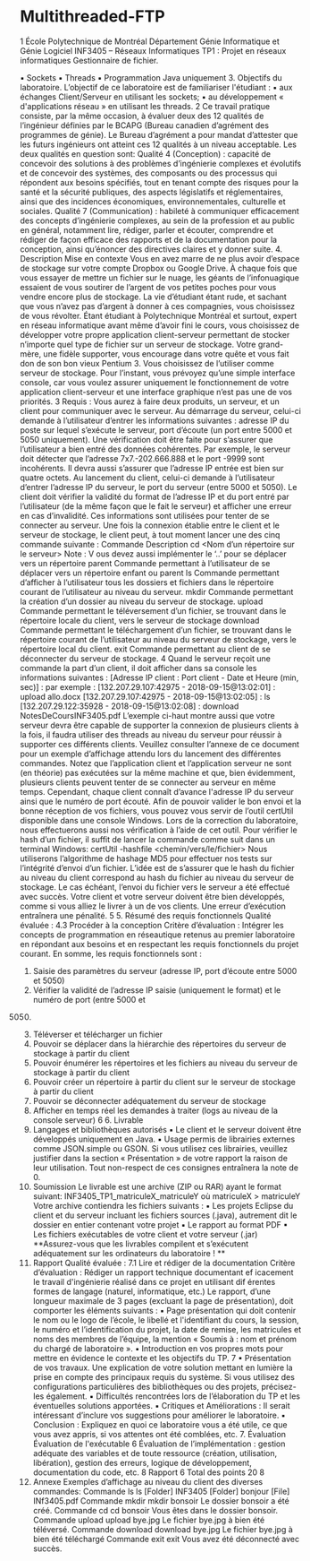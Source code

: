 # Multithreaded-FTP

1
École Polytechnique de Montréal
Département Génie Informatique et Génie Logiciel
INF3405 – Réseaux Informatiques
TP1 : Projet en réseaux informatiques
Gestionnaire de fichier.


▪ Sockets
▪ Threads
▪ Programmation Java uniquement
3.​ ​Objectifs du laboratoire.
L’objectif de ce laboratoire est de familiariser l'étudiant :
▪ aux échanges Client/Serveur en utilisant les sockets;
▪ au développement « d'applications réseau » en utilisant les threads.
2
Ce travail pratique consiste, par la même occasion, à évaluer deux des 12 qualités de l’ingénieur définies
par le BCAPG (Bureau canadien d’agrément des programmes de génie). Le Bureau d’agrément a pour
mandat d’attester que les futurs ingénieurs ont atteint ces 12 qualités à un niveau acceptable. Les deux
qualités en question sont:
Qualité 4 (Conception) : capacité de concevoir des solutions à des problèmes d’ingénierie complexes et
évolutifs et de concevoir des systèmes, des composants ou des processus qui répondent aux besoins
spécifiés, tout en tenant compte des risques pour la santé et la sécurité publiques, des aspects législatifs et
réglementaires, ainsi que des incidences économiques, environnementales, culturelle et sociales.
Qualité 7 (Communication) : habileté à communiquer efficacement des concepts d’ingénierie
complexes, au sein de la profession et au public en général, notamment lire, rédiger, parler et écouter,
comprendre et rédiger de façon efficace des rapports et de la documentation pour la conception, ainsi
qu’énoncer des directives claires et y donner suite.
4. Description
Mise en contexte
Vous en avez marre de ne plus avoir d’espace de stockage sur votre compte Dropbox ou Google Drive.
À chaque fois que vous essayer de mettre un fichier sur le nuage, les géants de l’infonuagique essaient de
vous soutirer de l’argent de vos petites poches pour vous vendre encore plus de stockage. La vie d’étudiant
étant rude, et sachant que vous n’avez pas d’argent à donner à ces compagnies, vous choisissez de vous
révolter. Étant étudiant à Polytechnique Montréal et surtout, expert en réseau informatique avant même
d’avoir fini le cours, vous choisissez de développer votre propre application client-serveur permettant de
stocker n’importe quel type de fichier sur un serveur de stockage. Votre grand-mère, une fidèle supporter,
vous encourage dans votre quête et vous fait don de son bon vieux Pentium 3. Vous choisissez de l’utiliser
comme serveur de stockage.
Pour l’instant, vous prévoyez qu’une simple interface console​, car vous voulez assurer uniquement le
fonctionnement de votre application client-serveur et une interface graphique n’est pas une de vos priorités.
3
Requis :
Vous aurez à faire deux produits, un serveur, et un client pour communiquer avec le serveur.
Au démarrage du serveur, celui-ci demande à l’utilisateur d’entrer les informations suivantes : adresse IP
du poste sur lequel s’exécute le serveur, port d’écoute (un port entre 5000 et 5050 uniquement​). Une
vérification doit être faite pour s’assurer que l’utilisateur a bien entré des données cohérentes. Par exemple,
le serveur doit détecter que l’adresse 7x7.-202.666.888 et le port -9999 sont incohérents. Il devra aussi
s’assurer que l’adresse IP entrée est bien sur quatre octets.
Au lancement du client, celui-ci demande à l’utilisateur d’entrer l’adresse IP du serveur, le port du
serveur (entre 5000 et 5050​). Le client doit vérifier la validité du format de l’adresse IP et du port entré par
l’utilisateur (de la même façon que le fait le serveur) et afficher une erreur en cas d’invalidité. Ces
informations sont utilisées pour tenter de se connecter au serveur. Une fois la connexion établie entre le
client et le serveur de stockage, le client peut, à tout moment​ lancer une des cinq commande suivante :
Commande Description
cd​ <Nom d’un répertoire sur le serveur>
Note : V​ ous devez aussi implémenter le ‘..’ pour se déplacer vers un
répertoire parent
Commande permettant à l’utilisateur de se déplacer
vers un répertoire enfant ou parent
ls Commande permettant d’afficher à l’utilisateur tous
les dossiers et fichiers dans le répertoire courant de
l’utilisateur au niveau du serveur.
mkdir <Nom du nouveau dossier> Commande permettant la création d’un dossier au
niveau du serveur de stockage.
upload <Nom du fichier> Commande permettant le téléversement d’un
fichier, se trouvant dans le répertoire locale du
client, vers le serveur de stockage
download <Nom du fichier> Commande permettant le téléchargement d’un
fichier, se trouvant dans le répertoire courant de
l’utilisateur au niveau du serveur de stockage, vers
le répertoire local du client.
exit Commande permettant au client de se déconnecter
du serveur de stockage.
4
Quand le serveur reçoit une commande la part d’un client, il doit afficher dans sa console les
informations suivantes : [Adresse IP client : Port client - Date et Heure (min, sec)] : <Commande> par
exemple :
[132.207.29.107​:42975​ - 2018-09-15@13:02:01] : upload allo.docx
[132.207.29.107​:42975​ - 2018-09-15@13:02:05] : ls
[132.207.29.122​:35928​ - 2018-09-15@13:02:08] : download NotesDeCoursINF3405.pdf
L’exemple ci-haut montre aussi que votre serveur devra être capable de supporter la connexion de
plusieurs clients à la fois, il faudra utiliser des threads au niveau du serveur pour réussir à supporter ces
différents clients.
Veuillez consulter l’annexe de ce document pour un exemple d’affichage attendu lors du lancement des
différentes commandes.
Notez que l’application client et l’application serveur ne sont (en théorie) pas exécutées sur la même
machine et que, bien évidemment, plusieurs clients peuvent tenter de se connecter au serveur en même
temps. Cependant, chaque client connaît d’avance l'adresse IP du serveur ainsi que le numéro de port
écouté.
Afin de pouvoir valider le bon envoi et la bonne réception de vos fichiers, vous pouvez vous servir de
l’outil certUtil disponible dans une console Windows. Lors de la correction du laboratoire, nous
effectuerons aussi nos vérification à l’aide de cet outil. Pour vérifier le hash d’un fichier, il suffit de lancer la
commande comme suit dans un terminal Windows:
certUtil -hashfile <chemin/vers/le/fichier> <algorithme de hashage>
Nous utiliserons l’algorithme de hashage MD5 pour effectuer nos tests sur l’intégrité d’envoi d’un
fichier. L’idée est de s’assurer que le hash du fichier au niveau du client correspond au hash du fichier au
niveau du serveur de stockage. Le cas échéant, l’envoi du fichier vers le serveur a été effectué avec succès.
Votre client et votre serveur doivent être bien développés, comme si vous alliez le livrer à un de vos
clients. Une erreur d’exécution entraînera une pénalité.
5
5.​ ​Résumé des requis fonctionnels
Qualité évaluée :
4.3 Procéder à la conception
Critère d’évaluation ​: Intégrer les concepts de programmation en réseautique retenus au premier
laboratoire en répondant aux besoins et en respectant les requis fonctionnels du projet courant.
En somme, les requis fonctionnels sont :
1. Saisie des paramètres du serveur (adresse IP, port d’écoute entre 5000 et 5050)
2. Vérifier la validité de l’adresse IP saisie (uniquement le format) et le numéro de port (entre 5000 et
5050)
3. Téléverser et télécharger un fichier
4. Pouvoir se déplacer dans la hiérarchie des répertoires du serveur de stockage à partir du client
5. Pouvoir énumérer les répertoires et les fichiers au niveau du serveur de stockage à partir du client
6. Pouvoir créer un répertoire à partir du client sur le serveur de stockage à partir du client
7. Pouvoir se déconnecter adéquatement du serveur de stockage
8. Afficher en temps réel les demandes à traiter (logs au niveau de la console serveur)
6
6.​ ​Livrable
1. Langages et bibliothèques autorisés
▪ Le client et le serveur doivent être développés uniquement en Java.
▪ Usage permis de librairies externes comme JSON.simple ou GSON. Si vous utilisez ces librairies,
veuillez justifier dans la section « Présentation » de votre rapport la raison de leur utilisation.
Tout non-respect de ces consignes entraînera la note de 0.
2. Soumission
Le livrable est une archive (ZIP ou RAR) ayant le format suivant:
INF3405_TP1_matriculeX_matriculeY où matriculeX > matriculeY
Votre archive contiendra les fichiers suivants :
▪ Les projets Eclipse du client et du serveur incluant les fichiers sources (.java), autrement dit le
dossier en entier contenant votre projet
▪ Le rapport au format PDF
▪ Les fichiers exécutables de votre client et votre serveur (.jar)
**Assurez-vous que les livrables compilent et s’exécutent
adéquatement sur les ordinateurs du laboratoire ! **
3. Rapport
Qualité évaluée :
7.1 Lire et rédiger de la documentation
Critère d’évaluation : Rédiger un rapport technique documentant ef icacement le travail d'ingénierie réalisé
dans ce projet en utilisant dif érentes formes de langage (naturel, informatique, etc.)
Le rapport, d’une longueur maximale de 3 pages (excluant la page de présentation), doit comporter les
éléments suivants :
▪ Page présentation ​qui doit contenir le nom ou le logo de l’école, le libellé et l'identifiant du cours, la
session, le numéro et l’identification du projet, la date de remise, les matricules et noms des membres de
l’équipe, la mention « Soumis à : nom et prénom du chargé de laboratoire ​».
▪ Introduction ​en vos propres mots pour mettre en évidence le contexte et les objectifs du TP.
7
▪ Présentation ​de vos travaux. Une explication de votre solution mettant en lumière la prise en compte des
principaux requis du système. Si vous utilisez des configurations particulières des bibliothèques ou des
projets, précisez-les également.
▪ Difficultés rencontrées ​lors de l’élaboration du TP et les éventuelles solutions apportées.
▪ Critiques et Améliorations ​: Il serait intéressant d’inclure vos suggestions pour améliorer le laboratoire.
▪ Conclusion : ​Expliquez en quoi ce laboratoire vous a été utile, ce que vous avez appris, si vos attentes ont
été comblées, etc.
7.​ ​Évaluation
Évaluation de l'exécutable 6
Évaluation de l’implémentation : gestion adéquate des variables et de toute ressource
(création, utilisation, libération), gestion des erreurs, logique de développement,
documentation du code​, etc.
8
Rapport 6
Total des points 20
8
8. Annexe
Exemples d’affichage au niveau du client des diverses commandes:
Commande ls
ls
[Folder] INF3405
[Folder] bonjour
[File] INf3405.pdf
Commande mkdir
mkdir bonsoir
Le dossier bonsoir a été créé.
Commande cd
cd bonsoir
Vous êtes dans le dossier bonsoir.
Commande upload
upload bye.jpg
Le fichier bye.jpg à bien été téléversé.
Commande download
download bye.jpg
Le fichier bye.jpg à bien été téléchargé
Commande exit
exit
Vous avez été déconnecté avec succès.
